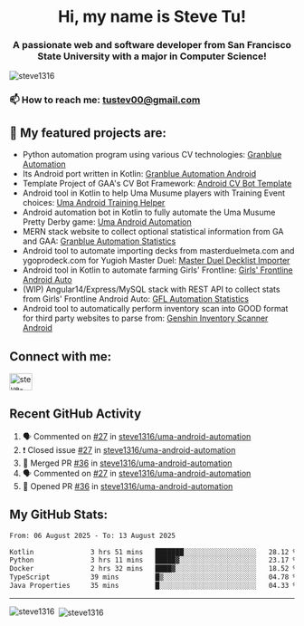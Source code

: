 <h1 align="center">Hi, my name is Steve Tu!</h1>
<h3 align="center">A passionate web and software developer from San Francisco State University with a major in Computer Science!</h3>

<p align="left"> <img src="https://komarev.com/ghpvc/?username=steve1316&label=Profile%20views&color=0e75b6&style=flat" alt="steve1316" /> </p>

### 📫 How to reach me: **tustev00@gmail.com**

## 🔭 My featured projects are:
- Python automation program using various CV technologies: [Granblue Automation](https://github.com/steve1316/granblue-automation-pyautogui)
- Its Android port written in Kotlin: [Granblue Automation Android](https://github.com/steve1316/granblue-automation-android)
- Template Project of GAA's CV Bot Framework: [Android CV Bot Template](https://github.com/steve1316/android-cv-bot-template)
- Android tool in Kotlin to help Uma Musume players with Training Event choices: [Uma Android Training Helper](https://github.com/steve1316/uma-android-training-helper)
- Android automation bot in Kotlin to fully automate the Uma Musume Pretty Derby game: [Uma Android Automation](https://github.com/steve1316/uma-android-automation)
- MERN stack website to collect optional statistical information from GA and GAA: [Granblue Automation Statistics](https://github.com/steve1316/granblue-automation-statistics)
- Android tool to automate importing decks from masterduelmeta.com and ygoprodeck.com for Yugioh Master Duel: [Master Duel Decklist Importer](https://github.com/steve1316/masterduel-android-decklist-importer)
- Android tool in Kotlin to automate farming Girls' Frontline: [Girls' Frontline Android Auto](https://github.com/steve1316/gfl-android-auto)
- (WIP) Angular14/Express/MySQL stack with REST API to collect stats from Girls' Frontline Android Auto: [GFL Automation Statistics](https://github.com/steve1316/gfl-automation-statistics)
- Android tool to automatically perform inventory scan into GOOD format for third party websites to parse from: [Genshin Inventory Scanner Android](https://github.com/steve1316/genshin-inventory-scanner-android)

## Connect with me:

<p align="left">
<a href="https://linkedin.com/in/steve-tu-370ba219b" target="blank"><img align="center" src="https://cdn.jsdelivr.net/npm/simple-icons@3.0.1/icons/linkedin.svg" alt="steve-tu-370ba219b" height="30" width="40" /></a>
</p>

## Recent GitHub Activity

<!--START_SECTION:activity-->
1. 🗣 Commented on [#27](https://github.com/steve1316/uma-android-automation/issues/27) in [steve1316/uma-android-automation](https://github.com/steve1316/uma-android-automation)
2. ❗️ Closed issue [#27](https://github.com/steve1316/uma-android-automation/issues/27) in [steve1316/uma-android-automation](https://github.com/steve1316/uma-android-automation)
3. 🎉 Merged PR [#36](https://github.com/steve1316/uma-android-automation/pull/36) in [steve1316/uma-android-automation](https://github.com/steve1316/uma-android-automation)
4. 🗣 Commented on [#27](https://github.com/steve1316/uma-android-automation/issues/27) in [steve1316/uma-android-automation](https://github.com/steve1316/uma-android-automation)
5. 💪 Opened PR [#36](https://github.com/steve1316/uma-android-automation/pull/36) in [steve1316/uma-android-automation](https://github.com/steve1316/uma-android-automation)
<!--END_SECTION:activity-->

## My GitHub Stats:

<!--START_SECTION:waka-->

```txt
From: 06 August 2025 - To: 13 August 2025

Kotlin              3 hrs 51 mins   ███████░░░░░░░░░░░░░░░░░░   28.12 %
Python              3 hrs 11 mins   █████▓░░░░░░░░░░░░░░░░░░░   23.17 %
Docker              2 hrs 32 mins   ████▓░░░░░░░░░░░░░░░░░░░░   18.52 %
TypeScript          39 mins         █▒░░░░░░░░░░░░░░░░░░░░░░░   04.78 %
Java Properties     35 mins         █░░░░░░░░░░░░░░░░░░░░░░░░   04.33 %
```

<!--END_SECTION:waka-->

---

<p><img align="left" src="https://github-readme-stats.vercel.app/api/top-langs?username=steve1316&show_icons=true&locale=en&layout=compact&theme=radical" alt="steve1316" /></p>

<p>&nbsp;<img align="center" src="https://github-readme-stats.vercel.app/api?username=steve1316&show_icons=true&locale=en&count_private=true&theme=radical" alt="steve1316" /></p>
